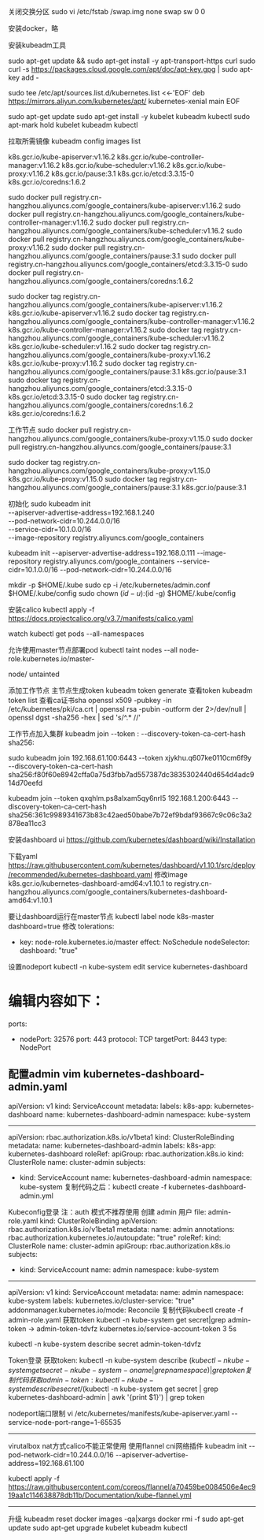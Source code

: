 关闭交换分区
sudo vi /etc/fstab
/swap.img       none    swap    sw      0       0

安装docker，略

安装kubeadm工具

sudo apt-get update && sudo apt-get install -y apt-transport-https curl
sudo curl -s https://packages.cloud.google.com/apt/doc/apt-key.gpg | sudo apt-key add -

sudo tee /etc/apt/sources.list.d/kubernetes.list <<-'EOF'
deb https://mirrors.aliyun.com/kubernetes/apt/ kubernetes-xenial main
EOF

sudo apt-get update
sudo apt-get install -y kubelet kubeadm kubectl
sudo apt-mark hold kubelet kubeadm kubectl

拉取所需镜像
kubeadm config images list

k8s.gcr.io/kube-apiserver:v1.16.2
k8s.gcr.io/kube-controller-manager:v1.16.2
k8s.gcr.io/kube-scheduler:v1.16.2
k8s.gcr.io/kube-proxy:v1.16.2
k8s.gcr.io/pause:3.1
k8s.gcr.io/etcd:3.3.15-0
k8s.gcr.io/coredns:1.6.2

sudo docker pull registry.cn-hangzhou.aliyuncs.com/google_containers/kube-apiserver:v1.16.2
sudo docker pull registry.cn-hangzhou.aliyuncs.com/google_containers/kube-controller-manager:v1.16.2
sudo docker pull registry.cn-hangzhou.aliyuncs.com/google_containers/kube-scheduler:v1.16.2
sudo docker pull registry.cn-hangzhou.aliyuncs.com/google_containers/kube-proxy:v1.16.2
sudo docker pull registry.cn-hangzhou.aliyuncs.com/google_containers/pause:3.1
sudo docker pull registry.cn-hangzhou.aliyuncs.com/google_containers/etcd:3.3.15-0
sudo docker pull registry.cn-hangzhou.aliyuncs.com/google_containers/coredns:1.6.2

sudo docker tag registry.cn-hangzhou.aliyuncs.com/google_containers/kube-apiserver:v1.16.2 k8s.gcr.io/kube-apiserver:v1.16.2
sudo docker tag registry.cn-hangzhou.aliyuncs.com/google_containers/kube-controller-manager:v1.16.2 k8s.gcr.io/kube-controller-manager:v1.16.2
sudo docker tag registry.cn-hangzhou.aliyuncs.com/google_containers/kube-scheduler:v1.16.2 k8s.gcr.io/kube-scheduler:v1.16.2
sudo docker tag registry.cn-hangzhou.aliyuncs.com/google_containers/kube-proxy:v1.16.2 k8s.gcr.io/kube-proxy:v1.16.2
sudo docker tag registry.cn-hangzhou.aliyuncs.com/google_containers/pause:3.1 k8s.gcr.io/pause:3.1
sudo docker tag registry.cn-hangzhou.aliyuncs.com/google_containers/etcd:3.3.15-0 k8s.gcr.io/etcd:3.3.15-0
sudo docker tag registry.cn-hangzhou.aliyuncs.com/google_containers/coredns:1.6.2 k8s.gcr.io/coredns:1.6.2

工作节点
sudo docker pull registry.cn-hangzhou.aliyuncs.com/google_containers/kube-proxy:v1.15.0
sudo docker pull registry.cn-hangzhou.aliyuncs.com/google_containers/pause:3.1

sudo docker tag registry.cn-hangzhou.aliyuncs.com/google_containers/kube-proxy:v1.15.0 k8s.gcr.io/kube-proxy:v1.15.0
sudo docker tag registry.cn-hangzhou.aliyuncs.com/google_containers/pause:3.1 k8s.gcr.io/pause:3.1


初始化
sudo kubeadm init \
--apiserver-advertise-address=192.168.1.240 \
--pod-network-cidr=10.244.0.0/16 \
--service-cidr=10.1.0.0/16 \
--image-repository registry.aliyuncs.com/google_containers

kubeadm init --apiserver-advertise-address=192.168.0.111 --image-repository registry.aliyuncs.com/google_containers --service-cidr=10.1.0.0/16 --pod-network-cidr=10.244.0.0/16

mkdir -p $HOME/.kube
sudo cp -i /etc/kubernetes/admin.conf $HOME/.kube/config
sudo chown $(id -u):$(id -g) $HOME/.kube/config

安装calico
kubectl apply -f https://docs.projectcalico.org/v3.7/manifests/calico.yaml

watch kubectl get pods --all-namespaces

允许使用master节点部署pod
kubectl taint nodes --all node-role.kubernetes.io/master-

node/<your-hostname> untainted

添加工作节点
主节点生成token
kubeadm token generate
查看token
kubeadm token list
查看ca证书sha
openssl x509 -pubkey -in /etc/kubernetes/pki/ca.crt | openssl rsa -pubin -outform der 2>/dev/null | openssl dgst -sha256 -hex | sed 's/^.* //'

工作节点加入集群
kubeadm join --token <token> <master-ip>:<master-port> --discovery-token-ca-cert-hash sha256:<hash>

sudo kubeadm join 192.168.61.100:6443 --token xjykhu.q607ke0110cm6f9y \
    --discovery-token-ca-cert-hash sha256:f80f60e8942cffa0a75d3fbb7ad557387dc3835302440d654d4adc914d70eefd

kubeadm join --token qxqhlm.ps8alxam5qy6nrl5 192.168.1.200:6443 --discovery-token-ca-cert-hash sha256:361c9989341673b83c42aed50babe7b72ef9bdaf93667c9c06c3a2878ea11cc3

安装dashboard ui
https://github.com/kubernetes/dashboard/wiki/Installation

下载yaml
https://raw.githubusercontent.com/kubernetes/dashboard/v1.10.1/src/deploy/recommended/kubernetes-dashboard.yaml
修改image
k8s.gcr.io/kubernetes-dashboard-amd64:v1.10.1
to
registry.cn-hangzhou.aliyuncs.com/google_containers/kubernetes-dashboard-amd64:v1.10.1

要让dashboard运行在master节点
kubectl label node k8s-master dashboard=true
修改
tolerations:
 - key: node-role.kubernetes.io/master
effect: NoSchedule
nodeSelector:
dashboard: "true"

设置nodeport
kubectl -n kube-system edit service kubernetes-dashboard
# 编辑内容如下：
  ports:
  - nodePort: 32576
    port: 443
    protocol: TCP
    targetPort: 8443
    type: NodePort

配置admin
vim kubernetes-dashboard-admin.yaml
---
apiVersion: v1
kind: ServiceAccount
metadata:
  labels:
    k8s-app: kubernetes-dashboard
  name: kubernetes-dashboard-admin
  namespace: kube-system

---
apiVersion: rbac.authorization.k8s.io/v1beta1
kind: ClusterRoleBinding
metadata:
  name: kubernetes-dashboard-admin
  labels:
    k8s-app: kubernetes-dashboard
roleRef:
  apiGroup: rbac.authorization.k8s.io
  kind: ClusterRole
  name: cluster-admin
subjects:
- kind: ServiceAccount
  name: kubernetes-dashboard-admin
  namespace: kube-system
复制代码之后：kubectl create -f kubernetes-dashboard-admin.yml

Kubeconfig登录
注：auth 模式不推荐使用
创建 admin 用户
file: admin-role.yaml
kind: ClusterRoleBinding
apiVersion: rbac.authorization.k8s.io/v1beta1
metadata:
  name: admin
  annotations:
    rbac.authorization.kubernetes.io/autoupdate: "true"
roleRef:
  kind: ClusterRole
  name: cluster-admin
  apiGroup: rbac.authorization.k8s.io
subjects:
- kind: ServiceAccount
  name: admin
  namespace: kube-system
---
apiVersion: v1
kind: ServiceAccount
metadata:
  name: admin
  namespace: kube-system
  labels:
    kubernetes.io/cluster-service: "true"
    addonmanager.kubernetes.io/mode: Reconcile
复制代码kubectl create -f admin-role.yaml
获取token
kubectl -n kube-system get secret|grep admin-token
->  admin-token-tdvfz  kubernetes.io/service-account-token   3         5s

kubectl -n kube-system describe secret admin-token-tdvfz

Token登录
获取token:
kubectl -n kube-system describe $(kubectl -n kube-system get secret -n kube-system -o name | grep namespace) | grep token
复制代码获取admin-token:
kubectl -n kube-system describe secret/$(kubectl -n kube-system get secret | grep kubernetes-dashboard-admin | awk '{print $1}') | grep token

nodeport端口限制
vi /etc/kubernetes/manifests/kube-apiserver.yaml
--service-node-port-range=1-65535



-------
virutalbox nat方式calico不能正常使用
使用flannel cni网络插件
kubeadm init --pod-network-cidr=10.244.0.0/16 --apiserver-advertise-address=192.168.61.100

kubectl apply -f https://raw.githubusercontent.com/coreos/flannel/a70459be0084506e4ec919aa1c114638878db11b/Documentation/kube-flannel.yml



------
升级
kubeadm reset
docker images -qa|xargs docker rmi -f
sudo apt-get update
sudo apt-get upgrade kubelet kubeadm kubectl